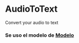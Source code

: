 # AudioToText
Convert your audio to text

### Se uso el modelo de <a href="https://github.com/openai/whisper">Modelo</a>
